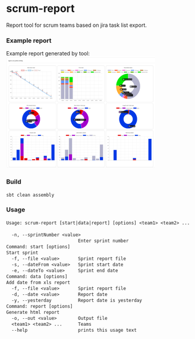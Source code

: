 # scrum-report
Report tool for scrum teams based on jira task list export.

### Example report

Example report generated by tool:
 <img src=https://github.com/ptr07/scrum-report/blob/master/report.png width=400 height=300 />

### Build

```
sbt clean assembly
```

### Usage

```
Usage: scrum-report [start|data|report] [options] <team1> <team2> ...

  -n, --sprintNumber <value>
                           Enter sprint number
Command: start [options]
Start sprint
  -f, --file <value>       Sprint report file
  -s, --dateFrom <value>   Sprint start date
  -e, --dateTo <value>     Sprint end date
Command: data [options]
Add date from xls report
  -f, --file <value>       Sprint report file
  -d, --date <value>       Report date
  -y, --yesterday          Report date is yesterday
Command: report [options]
Generate html report
  -o, --out <value>        Output file
  <team1> <team2> ...      Teams
  --help                   prints this usage text
```



